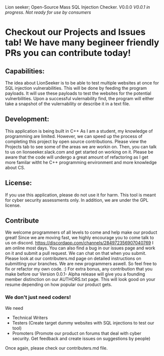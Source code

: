 Lion seeker; Open-Source Mass SQL Injection Checker. 
V0.0.0
*V0.0.1 in progress. Not ready for use by consumers* 
# Checkout our Projects and Issues tab! We have many begineer friendly PRs you can contribute today! 
## Capabilities:
The idea about LionSeeker is to be able to test multiple websites at once for SQL injection vulnerabilities. This will be done by feeding the program payloads. It will use these payloads to test the websites for the potential vulnerbilities. Upon a successful vulernability find, the program will either take a snapshot of the vulernability or describe it in a text file. 

## Development:
This application is being built in C++  As I am a student, my knowledge of programming are limited. However, we can speed up the process of completing this project by open source contributions. Please view the Projects tab to see some of the areas we are workin on. Then, you can talk to us on lionseeker.slack.com and get started on working on it. Please be aware that the code will undergo a great amount of refactoring as I get more familar witht he C++ programming environment and more knowledge about CS. 

## License:
If you use this application, please do not use it for harm. This tool is meant for cyber security assessments only. In addition, we are under the GPL license. 

## Contribute
We welcome programmers of all levels to come and help make our product great! Since we are moving fast, we highly encourage you to come talk to us on discord. https://discordapp.com/channels/284972356907040769  I am online most days. You can also find a bug in our issues page and work on it and submit a pull request. We can chat on that when you submit. Please look at our contributers.md page on detailed instructions on submitting your branches. We are new programmers aswell. So feel free to fix or refactor my own code. :) For extra bonus, any contribution that you make before our Version 0.0.1- Alpha release will give you a founding member distinction on our AUTHORS.txt page. This will look good on your resume depending on how popular our product gets. 

### We don't just need coders! 
We need
- Technical Writers
- Testers (Create target dummy websites with SQL injections to test our tool)
- Promoters (Promote our product on forums that deal with cyber security. Get feedback and create issues on suggestions by people)

Once again, please check our contributers.md file.

